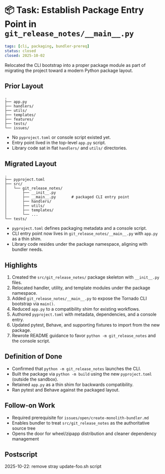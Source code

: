 # 📦 Task: Establish Package Entry Point in `git_release_notes/__main__.py`

```yaml
tags: [cli, packaging, bundler-prereq]
status: closed
closed: 2025-10-02
```

Relocated the CLI bootstrap into a proper package module as part of migrating the
project toward a modern Python package layout.

## Prior Layout

```
.
├── app.py
├── handlers/
├── utils/
├── templates/
├── features/
├── tests/
└── issues/
```

- No `pyproject.toml` or console script existed yet.
- Entry point lived in the top-level `app.py` script.
- Library code sat in flat `handlers/` and `utils/` directories.

## Migrated Layout

```
.
├── pyproject.toml
├── src/
│   └── git_release_notes/
│       ├── __init__.py
│       ├── __main__.py       # packaged CLI entry point
│       ├── handlers/
│       ├── utils/
│       ├── templates/
│       └── ...
└── tests/
```

- `pyproject.toml` defines packaging metadata and a console script.
- CLI entry point now lives in `git_release_notes/__main__.py` with `app.py` as a thin shim.
- Library code resides under the package namespace, aligning with bundler needs.

## Highlights

1. Created the `src/git_release_notes/` package skeleton with `__init__.py` files.
2. Relocated handler, utility, and template modules under the package namespace.
3. Added `git_release_notes/__main__.py` to expose the Tornado CLI bootstrap via `main()`.
4. Reduced `app.py` to a compatibility shim for existing workflows.
5. Authored `pyproject.toml` with metadata, dependencies, and a console entry.
6. Updated pytest, Behave, and supporting fixtures to import from the new package.
7. Rewrote README guidance to favor `python -m git_release_notes` and the console script.

## Definition of Done

- Confirmed that `python -m git_release_notes` launches the CLI.
- Built the package via `python -m build` using the new `pyproject.toml` (outside the sandbox).
- Retained `app.py` as a thin shim for backwards compatibility.
- Ran pytest and Behave against the packaged layout.

## Follow-on Work

- Required prerequisite for `issues/open/create-monolith-bundler.md`
- Enables bundler to treat `src/git_release_notes` as the authoritative source tree
- Opens the door for wheel/zipapp distribution and cleaner dependency management

## Postscript

2025-10-22: remove stray update-foo.sh script
